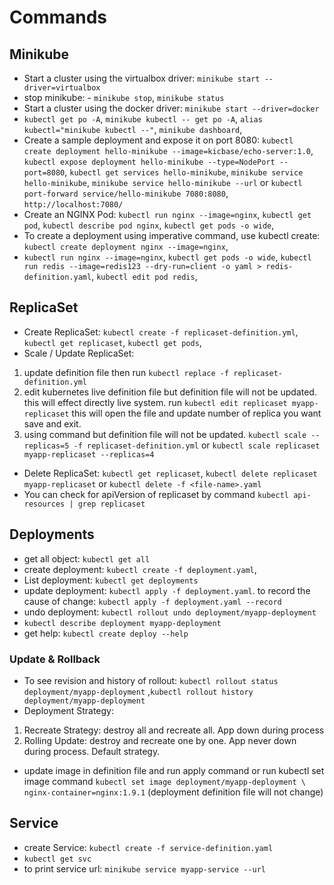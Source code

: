 # Commands
## Minikube
- Start a cluster using the virtualbox driver: `minikube start --driver=virtualbox`
- stop minikube: - `minikube stop`, `minikube status` 
- Start a cluster using the docker driver: `minikube start --driver=docker`
- `kubectl get po -A`, `minikube kubectl -- get po -A`, `alias kubectl="minikube kubectl --"`, `minikube dashboard`, 
- Create a sample deployment and expose it on port 8080: `kubectl create deployment hello-minikube --image=kicbase/echo-server:1.0`, `kubectl expose deployment hello-minikube --type=NodePort --port=8080`, `kubectl get services hello-minikube`, `minikube service hello-minikube`, `minikube service hello-minikube --url` or `kubectl port-forward service/hello-minikube 7080:8080`, `http://localhost:7080/`
- Create an NGINX Pod: `kubectl run nginx --image=nginx`, `kubectl get pod`, `kubectl describe pod nginx`, `kubectl get pods -o wide`,
- To create a deployment using imperative command, use kubectl create: `kubectl create deployment nginx --image=nginx`, 
- `kubectl run nginx --image=nginx`, `kubectl get pods -o wide`, 
`kubectl run redis --image=redis123 --dry-run=client -o yaml > redis-definition.yaml`, `kubectl edit pod redis`, 
## ReplicaSet
- Create ReplicaSet: `kubectl create -f replicaset-definition.yml`, `kubectl get replicaset`, `kubectl get pods`,
- Scale / Update ReplicaSet:
1. update definition file then run `kubectl replace -f replicaset-definition.yml`
2. edit kubernetes live definition file but definition file will not be updated. this will effect directly live system. run `kubectl edit replicaset myapp-replicaset` this will open the file and update number of replica you want save and exit.
3. using command but definition file will not be updated. `kubectl scale --replicas=5 -f replicaset-definition.yml` or `kubectl scale replicaset myapp-replicaset --replicas=4 `
- Delete ReplicaSet: `kubectl get replicaset`, `kubectl delete replicaset myapp-replicaset` or `kubectl delete -f <file-name>.yaml`
- You can check for apiVersion of replicaset by command `kubectl api-resources | grep replicaset`

## Deployments
- get all object: `kubectl get all`
- create deployment: `kubectl create -f deployment.yaml`, 
- List deployment: `kubectl get deployments`
- update deployment: `kubectl apply -f deployment.yaml`. to record the cause of change: `kubectl apply -f deployment.yaml --record`
- undo deployment: `kubectl rollout undo deployment/myapp-deployment`
- `kubectl describe deployment myapp-deployment`
- get help: `kubectl create deploy --help`
### Update & Rollback
- To see revision and history of rollout: `kubectl rollout status deployment/myapp-deployment` ,`kubectl rollout history deployment/myapp-deployment`
- Deployment Strategy: 
1. Recreate Strategy: destroy all and recreate all. App down during process
2. Rolling Update: destroy and recreate one by one. App never down during process. Default strategy.
- update image in definition file and run apply command or run kubectl set image command `kubectl set image deployment/myapp-deployment \ nginx-container=nginx:1.9.1` (deployment definition file will not change)

## Service
- create Service: `kubectl create -f service-definition.yaml`
- `kubectl get svc`
- to print service url: `minikube service myapp-service --url`